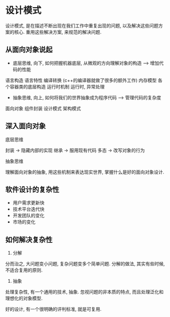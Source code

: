 # 设计模式

设计模式, 是在描述不断出现在我们工作中重复出现的问题, 以及解决这些问题方案的核心. 重用这些解决方案, 来规范的解决问题.

## 从面向对象说起

* 底层思维, 向下, 如何把握机器底层, 从微观的方向理解对象的构造 --> 增加代码的性能

语言构造 语言特性
编译转换 (c++的编译器就做了很多的额外工作)
内存模型 各个容器类的底层构造
运行时机制 运行时, 异常处理

* 抽象思维, 向上, 如何将我们的世界抽象成为程序代码 --> 管理代码的复杂度

面向对象
组件封装
设计模式
架构模式

## 深入面向对象

底层思维

封装 -> 隐藏内部的实现
继承 -> 服用现有代码
多态 -> 改写对象的行为

抽象思维

理解面向对象的抽象, 用这些机制来表达现实世界, 掌握什么是好的面向对象设计.

## 软件设计的复杂性

* 用户需求更新快
* 技术平台迭代快
* 开发团队的变化
* 市场的变化

## 如何解决复杂性

1. 分解

分而治之, 大问题变小问题, 复杂问题变多个简单问题. 分解的做法, 其实有些时候, 不适合复用的原则.

1. 抽象

处理复杂性, 有一个通用的技术, 抽象. 忽视问题的非本质的特点, 而且处理泛化和理想化的对象模型.

好的设计, 有一个很明确的评判标准, 就是可复用.
